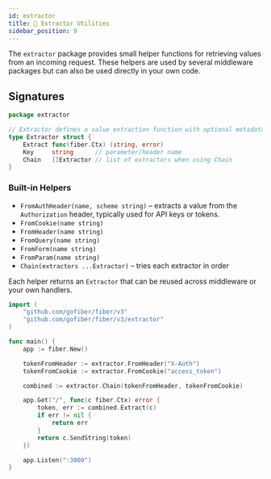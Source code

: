 ```yaml
---
id: extractor
title: 🧲 Extractor Utilities
sidebar_position: 9
---
```


The `extractor` package provides small helper functions for retrieving values from an incoming request. These helpers are used by several middleware packages but can also be used directly in your own code.

## Signatures

```go
package extractor

// Extractor defines a value extraction function with optional metadata.
type Extractor struct {
    Extract func(fiber.Ctx) (string, error)
    Key     string      // parameter/header name
    Chain   []Extractor // list of extractors when using Chain
}
```

### Built-in Helpers

- `FromAuthHeader(name, scheme string)` – extracts a value from the `Authorization` header, typically used for API keys or tokens.
- `FromCookie(name string)`
- `FromHeader(name string)`
- `FromQuery(name string)`
- `FromForm(name string)`
- `FromParam(name string)`
- `Chain(extractors ...Extractor)` – tries each extractor in order

Each helper returns an `Extractor` that can be reused across middleware or your own handlers.

```go
import (
    "github.com/gofiber/fiber/v3"
    "github.com/gofiber/fiber/v3/extractor"
)

func main() {
    app := fiber.New()

    tokenFromHeader := extractor.FromHeader("X-Auth")
    tokenFromCookie := extractor.FromCookie("access_token")

    combined := extractor.Chain(tokenFromHeader, tokenFromCookie)

    app.Get("/", func(c fiber.Ctx) error {
        token, err := combined.Extract(c)
        if err != nil {
            return err
        }
        return c.SendString(token)
    })

    app.Listen(":3000")
}
```
